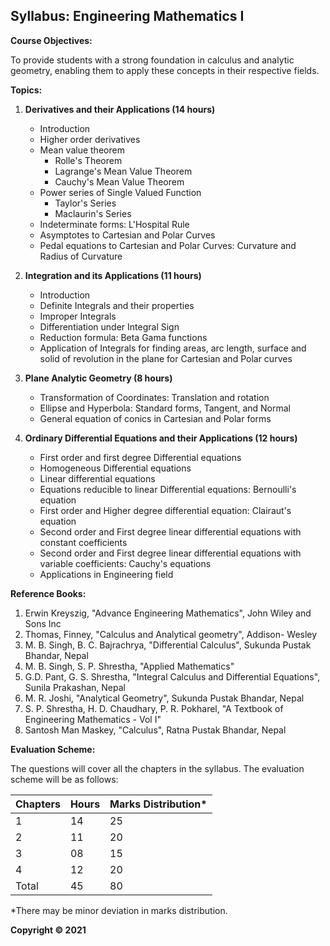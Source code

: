 ## Syllabus: Engineering Mathematics I

**Course Objectives:**

To provide students with a strong foundation in calculus and analytic geometry, enabling them to apply these concepts in their respective fields.

**Topics:**

1. **Derivatives and their Applications (14 hours)**
   - Introduction
   - Higher order derivatives
   - Mean value theorem
      - Rolle's Theorem
      - Lagrange's Mean Value Theorem
      - Cauchy's Mean Value Theorem
   - Power series of Single Valued Function
      - Taylor's Series
      - Maclaurin's Series
   - Indeterminate forms: L'Hospital Rule
   - Asymptotes to Cartesian and Polar Curves
   - Pedal equations to Cartesian and Polar Curves: Curvature and Radius of Curvature

2. **Integration and its Applications (11 hours)**
   - Introduction
   - Definite Integrals and their properties
   - Improper Integrals
   - Differentiation under Integral Sign
   - Reduction formula: Beta Gama functions
   - Application of Integrals for finding areas, arc length, surface and solid of revolution in the plane for Cartesian and Polar curves

3. **Plane Analytic Geometry (8 hours)**
   - Transformation of Coordinates: Translation and rotation
   - Ellipse and Hyperbola: Standard forms, Tangent, and Normal
   - General equation of conics in Cartesian and Polar forms

4. **Ordinary Differential Equations and their Applications (12 hours)**
   - First order and first degree Differential equations
   - Homogeneous Differential equations
   - Linear differential equations
   - Equations reducible to linear Differential equations: Bernoulli's equation
   - First order and Higher degree differential equation: Clairaut's equation
   - Second order and First degree linear differential equations with constant coefficients
   - Second order and First degree linear differential equations with variable coefficients: Cauchy's equations
   - Applications in Engineering field

**Reference Books:**

1. Erwin Kreyszig, "Advance Engineering Mathematics", John Wiley and Sons Inc
2. Thomas, Finney, "Calculus and Analytical geometry", Addison- Wesley
3. M. B. Singh, B. C. Bajrachrya, "Differential Calculus", Sukunda Pustak Bhandar, Nepal
4. M. B. Singh, S. P. Shrestha, "Applied Mathematics"
5. G.D. Pant, G. S. Shrestha, "Integral Calculus and Differential Equations", Sunila Prakashan, Nepal
6. M. R. Joshi, "Analytical Geometry", Sukunda Pustak Bhandar, Nepal
7. S. P. Shrestha, H. D. Chaudhary, P. R. Pokharel, "A Textbook of Engineering Mathematics - Vol I"
8. Santosh Man Maskey, "Calculus", Ratna Pustak Bhandar, Nepal

**Evaluation Scheme:**

The questions will cover all the chapters in the syllabus. The evaluation scheme will be as follows:

| Chapters | Hours | Marks Distribution* |
|---|---|---|
| 1 | 14 | 25 |
| 2 | 11 | 20 |
| 3 | 08 | 15 |
| 4 | 12 | 20 |
| Total | 45 | 80 |

*There may be minor deviation in marks distribution.

**Copyright &copy; 2021** 
